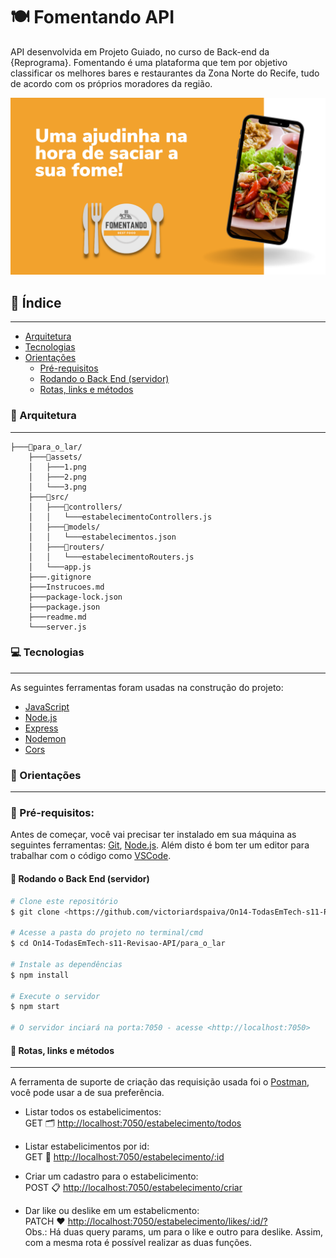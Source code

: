 # 🍽️ Fomentando API 

API desenvolvida em Projeto Guiado, no curso de  Back-end da {Reprograma}. Fomentando é uma plataforma que tem por objetivo classificar os melhores bares e restaurantes da Zona Norte do Recife, tudo de acordo com os próprios moradores da região.

![assets/1.png](assets/1.png)

## 📑 Índice
---

   - [Arquitetura](#-arquitetura)
   - [Tecnologias](#-tecnologias)
   - [Orientações](#-orientações)
      - [Pré-requisitos](#-pré-requisitos)
      - [Rodando o Back End (servidor)](#-rodando-o-back-end-servidor)
      - [Rotas, links e métodos](#--rotas-links-e-métodos)
 

### 🧱 Arquitetura
---
```
├───📂para_o_lar/
    ├───📂assets/
    │   ├───1.png
    │   ├───2.png
    │   └───3.png
    ├───📂src/
    │   ├───📂controllers/
    │   │   └───estabelecimentoControllers.js
    │   ├───📂models/
    │   │   └───estabelecimentos.json
    │   ├───📂routers/
    │   │   └───estabelecimentoRouters.js
    │   └───app.js
    ├───.gitignore
    ├───Instrucoes.md
    ├───package-lock.json
    ├───package.json
    ├───readme.md
    └───server.js
```
### 💻 Tecnologias
---
As seguintes ferramentas foram usadas na construção do projeto:

- [JavaScript](https://www.javascript.com/)
- [Node.js](https://nodejs.org/en/)
- [Express](https://expressjs.com/pt-br/)
- [Nodemon](https://nodemon.io/)
- [Cors](https://www.typescriptlang.org/)

### 📌 Orientações
---
### 📎 Pré-requisitos:
Antes de começar, você vai precisar ter instalado em sua máquina as seguintes ferramentas:
[Git](https://git-scm.com), [Node.js](https://nodejs.org/en/). 
Além disto é bom ter um editor para trabalhar com o código como [VSCode](https://code.visualstudio.com/).

#### 🎲 Rodando o Back End (servidor)

```bash
# Clone este repositório
$ git clone <https://github.com/victoriardspaiva/On14-TodasEmTech-s11-Revisao-API>

# Acesse a pasta do projeto no terminal/cmd
$ cd On14-TodasEmTech-s11-Revisao-API/para_o_lar

# Instale as dependências
$ npm install

# Execute o servidor
$ npm start

# O servidor inciará na porta:7050 - acesse <http://localhost:7050>
```
#### 🚀  Rotas, links e métodos
---

A ferramenta de suporte de criação das requisição usada foi o [Postman](https://www.postman.com/), você pode usar a de sua preferência.


- Listar todos os estabelicimentos:<br />
GET 🗂️ <http://localhost:7050/estabelecimento/todos>

- Listar estabelicimentos por id:<br />
GET 📂 <http://localhost:7050/estabelecimento/:id>

- Criar um cadastro para o estabelicimento:<br />
POST 📋 <http://localhost:7050/estabelecimento/criar>

- Dar like ou deslike em um estabelicmento:<br />
PATCH ❤️ <http://localhost:7050/estabelecimento/likes/:id/?><br />
Obs.: Há duas query params, um para o like e outro para deslike. Assim, com a mesma rota é possível realizar as duas funções.

